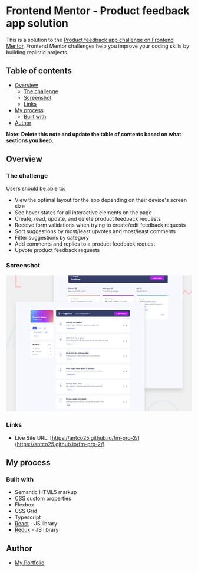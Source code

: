 # Frontend Mentor - Product feedback app solution

This is a solution to the [Product feedback app challenge on Frontend Mentor](https://www.frontendmentor.io/challenges/product-feedback-app-wbvUYqjR6). Frontend Mentor challenges help you improve your coding skills by building realistic projects.

## Table of contents

- [Overview](#overview)
  - [The challenge](#the-challenge)
  - [Screenshot](#screenshot)
  - [Links](#links)
- [My process](#my-process)
  - [Built with](#built-with)
- [Author](#author)

**Note: Delete this note and update the table of contents based on what sections you keep.**

## Overview

### The challenge

Users should be able to:

- View the optimal layout for the app depending on their device's screen size
- See hover states for all interactive elements on the page
- Create, read, update, and delete product feedback requests
- Receive form validations when trying to create/edit feedback requests
- Sort suggestions by most/least upvotes and most/least comments
- Filter suggestions by category
- Add comments and replies to a product feedback request
- Upvote product feedback requests

### Screenshot

![](./src/assets/screenshot.jpg)

### Links

- Live Site URL: [https://antco25.github.io/fm-pro-2/](https://antco25.github.io/fm-pro-2/)

## My process

### Built with

- Semantic HTML5 markup
- CSS custom properties
- Flexbox
- CSS Grid
- Typescript
- [React](https://reactjs.org/) - JS library
- [Redux](https://redux.js.org/) - JS library

## Author

- [My Portfolio](https://antco25.github.io)

